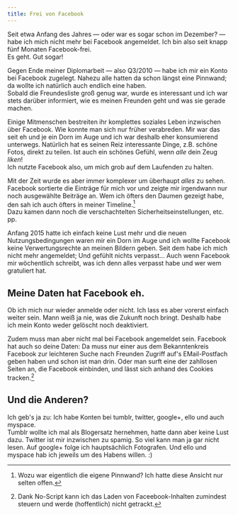 ```yaml
---
title: Frei von Facebook
---
```

Seit etwa Anfang des Jahres — oder war es sogar schon im Dezember? — habe ich mich nicht mehr bei Facebook angemeldet.
Ich bin also seit knapp fünf Monaten Facebook-frei.   
Es geht. Gut sogar!

Gegen Ende meiner Diplomarbeit — also Q3/2010 — habe ich mir ein Konto bei Facebook zugelegt. Nahezu alle hatten da schon längst eine Pinnwand; da wollte ich natürlich auch endlich eine haben.   
Sobald die Freundesliste groß genug war, wurde es interessant und ich war stets darüber informiert, wie es meinen Freunden geht und was sie gerade machen.

Einige Mitmenschen bestreiten ihr komplettes soziales Leben inzwischen über Facebook. Wie konnte man sich nur früher verabreden. Mir war das seit eh und je ein Dorn im Auge und ich war deshalb eher konsumierend unterwegs. Natürlich hat es seinen Reiz interessante Dinge, z.B. schöne Fotos, direkt zu teilen. Ist auch ein schönes Gefühl, wenn *alle* dein Zeug *liken*!   
Ich nutzte Facebook also, um mich grob auf dem Laufenden zu halten.

Mit der Zeit wurde es aber immer komplexer um überhaupt *alles* zu sehen.
Facebook sortierte die Einträge für mich vor und zeigte mir irgendwann nur noch ausgewählte Beiträge an. Wem ich öfters den Daumen gezeigt habe, den sah ich auch öfters in meiner Timeline.[^1]   
Dazu kamen dann noch die verschachtelten Sicherheitseinstellungen, etc. pp.

Anfang 2015 hatte ich einfach keine Lust mehr und die neuen Nutzungsbedingungen waren mir ein Dorn im Auge und ich wollte Facebook keine Verwertungsrechte an meinen Bildern geben.
Seit dem habe ich mich nicht mehr angemeldet; Und gefühlt nichts verpasst… Auch wenn Facebook mir wöchentlich schreibt, was ich denn alles verpasst habe und wer wem gratuliert hat.

## Meine Daten hat Facebook eh.
Ob ich mich nur wieder anmelde oder nicht. Ich lass es aber vorerst einfach weiter sein. Mann weiß ja nie, was die Zukunft noch bringt. Deshalb habe ich mein Konto weder gelöscht noch deaktiviert.

Zudem muss man aber nicht mal bei Facebook angemeldet sein. Facebook hat auch so deine Daten: Da muss nur einer aus dem Bekanntenkreis Facebook zur leichteren Suche nach Freunden Zugriff auf's EMail-Postfach geben haben und schon ist man drin. Oder man surft eine der zahllosen Seiten an, die Facebook einbinden, und lässt sich anhand des Cookies tracken.[^2]

## Und die Anderen?
Ich geb's ja zu: Ich habe Konten bei tumblr, twitter, google+, ello und auch myspace.   
Tumblr wollte ich mal als Blogersatz hernehmen, hatte dann aber keine Lust dazu. Twitter ist mir inzwischen zu spamig. So viel kann man ja gar nicht lesen. Auf google+ folge ich hauptsächlich Fotografen. Und ello und myspace hab ich jeweils um des Habens willen. :)

[^1]: Wozu war eigentlich die eigene Pinnwand? Ich hatte diese Ansicht nur selten offen.
[^2]: Dank No-Script kann ich das Laden von Faceebook-Inhalten zumindest steuern und werde (hoffentlich) nicht getrackt.
